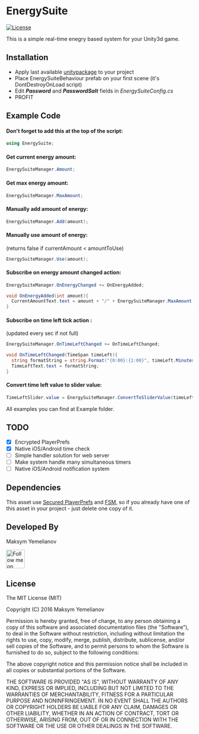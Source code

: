 # EnergySuite

[![License](https://img.shields.io/badge/license-MIT-blue.svg?style=flat)](http://opensource.org/licenses/mit-license.php)

This is a simple real-time enegry based system for your Unity3d game. 

## Installation

* Apply last available [unitypackage](https://github.com/mlnv/EnergySuite/raw/master/EnergySuite/Builds/EnegrySuite.unitypackage) to your project
* Place EnergySuiteBehaviour prefab on your first scene (it's DontDestroyOnLoad script)
* Edit ***Password*** and ***PasswordSalt*** fields in _EnergySuiteConfig.cs_
* PROFIT

## Example Code

#### Don't forget to add this at the top of the script:

```csharp
using EnergySuite;
```

#### Get current energy amount:

```csharp
EnergySuiteManager.Amount;
```

#### Get max energy amount:

```csharp
EnergySuiteManager.MaxAmount;
```

#### Manually add amount of energy:

```csharp
EnergySuiteManager.Add(amount);
```

#### Manually use amount of energy:
(returns false if currentAmount < amountToUse)

```csharp
EnergySuiteManager.Use(amount);
```

#### Subscribe on energy amount changed action:

```csharp
EnergySuiteManager.OnEnergyChanged += OnEnergyAdded;

void OnEnergyAdded(int amount){
  CurrentAmountText.text = amount + "/" + EnergySuiteManager.MaxAmount;
}
```

#### Subscribe on time left tick action :
(updated every sec if not full)

```csharp
EnergySuiteManager.OnTimeLeftChanged += OnTimeLeftChanged;

void OnTimeLeftChanged(TimeSpan timeLeft){
  string formatString = string.Format("{0:00}:{1:00}", timeLeft.Minutes, timeLeft.Seconds);
  TimeLeftText.text = formatString;
}
```

#### Convert time left value to slider value:

```csharp
TimeLeftSlider.value = EnergySuiteManager.ConvertToSliderValue(timeLeft);
```

All examples you can find at Example folder.

## TODO
- [x] Encrypted PlayerPrefs
- [x] Native iOS/Android time check
- [ ] Simple handler solution for web server
- [ ] Make system handle many simultaneous timers
- [ ] Native iOS/Android notification system

## Dependencies

This asset use [Secured PlayerPrefs](https://www.assetstore.unity3d.com/en/#!/content/32357) and [FSM](https://github.com/thefuntastic/Unity3d-Finite-State-Machine), so if you already have one of this asset in your project - just delete one copy of it.

Developed By
-------
Maksym Yemelianov

<a href="https://twitter.com/makmlnv">
<img alt="Follow me on Twitter"
src="http://i.imgur.com/Y6YCiG3.png" width="50"/>
</a>

License
-------
The MIT License (MIT)

Copyright (C) 2016 Maksym Yemelianov

Permission is hereby granted, free of charge, to any person obtaining a copy of
this software and associated documentation files (the "Software"), to deal in
the Software without restriction, including without limitation the rights to
use, copy, modify, merge, publish, distribute, sublicense, and/or sell copies of
the Software, and to permit persons to whom the Software is furnished to do so,
subject to the following conditions:

The above copyright notice and this permission notice shall be included in all
copies or substantial portions of the Software.

THE SOFTWARE IS PROVIDED "AS IS", WITHOUT WARRANTY OF ANY KIND, EXPRESS OR
IMPLIED, INCLUDING BUT NOT LIMITED TO THE WARRANTIES OF MERCHANTABILITY, FITNESS
FOR A PARTICULAR PURPOSE AND NONINFRINGEMENT. IN NO EVENT SHALL THE AUTHORS OR
COPYRIGHT HOLDERS BE LIABLE FOR ANY CLAIM, DAMAGES OR OTHER LIABILITY, WHETHER
IN AN ACTION OF CONTRACT, TORT OR OTHERWISE, ARISING FROM, OUT OF OR IN
CONNECTION WITH THE SOFTWARE OR THE USE OR OTHER DEALINGS IN THE SOFTWARE.
